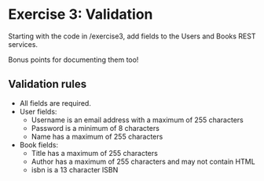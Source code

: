 # Exercise 3: Validation

Starting with the code in /exercise3, add fields to the Users and Books
REST services.

Bonus points for documenting them too!


## Validation rules

* All fields are required.
* User fields:
    * Username is an email address with a maximum of 255 characters
    * Password is a minimum of 8 characters
    * Name has a maximum of 255 characters
* Book fields:
    * Title has a maximum of 255 characters
    * Author has a maximum of 255 characters and may not contain HTML
    * isbn is a 13 character ISBN
